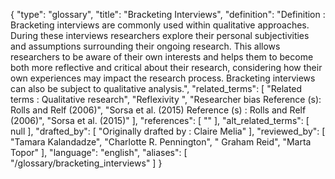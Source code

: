 {
    "type": "glossary",
    "title": "Bracketing Interviews",
    "definition": "Definition : Bracketing interviews are commonly used within qualitative approaches. During these interviews researchers explore their personal subjectivities and assumptions surrounding their ongoing research. This allows researchers to be aware of their own interests and helps them to become both more reflective and critical about their research, considering how their own experiences may impact the research process. Bracketing interviews can also be subject to qualitative analysis.",
    "related_terms": [
        "Related terms : Qualitative research",
        "Reflexivity ",
        "Researcher bias Reference (s): Rolls and Relf (2006)",
        "Sorsa et al. (2015) Reference (s) : Rolls and Relf (2006)",
        "Sorsa et al. (2015)"
    ],
    "references": [
        ""
    ],
    "alt_related_terms": [
        null
    ],
    "drafted_by": [
        "Originally drafted by : Claire Melia"
    ],
    "reviewed_by": [
        "Tamara Kalandadze",
        "Charlotte R. Pennington",
        " Graham Reid",
        "Marta Topor"
    ],
    "language": "english",
    "aliases": [
        "/glossary/bracketing_interviews"
    ]
}